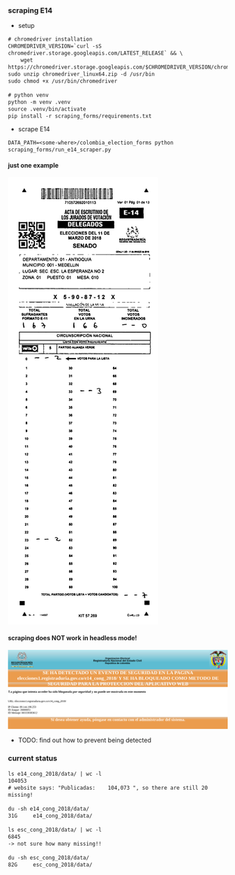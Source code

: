 
### scraping E14
* setup
```shell
# chromedriver installation
CHROMEDRIVER_VERSION=`curl -sS chromedriver.storage.googleapis.com/LATEST_RELEASE` && \
    wget https://chromedriver.storage.googleapis.com/$CHROMEDRIVER_VERSION/chromedriver_linux64.zip
sudo unzip chromedriver_linux64.zip -d /usr/bin
sudo chmod +x /usr/bin/chromedriver

# python venv
python -m venv .venv
source .venv/bin/activate
pip install -r scraping_forms/requirements.txt
```
* scrape E14
```shell
DATA_PATH=<some-where>/colombia_election_forms python scraping_forms/run_e14_scraper.py
```
#### just one example
![sample](scraping_forms/images/sample.png)
#### scraping does NOT work in headless mode!
![image](scraping_forms/images/screenshot_headless_being_blocked.png)
* TODO: find out how to prevent being detected

### current status
```shell
ls e14_cong_2018/data/ | wc -l
104053
# website says: "Publicadas: 	104,073 ", so there are still 20 missing!

du -sh e14_cong_2018/data/
31G     e14_cong_2018/data/

ls esc_cong_2018/data/ | wc -l
6845
-> not sure how many missing!!

du -sh esc_cong_2018/data/
82G     esc_cong_2018/data/
```